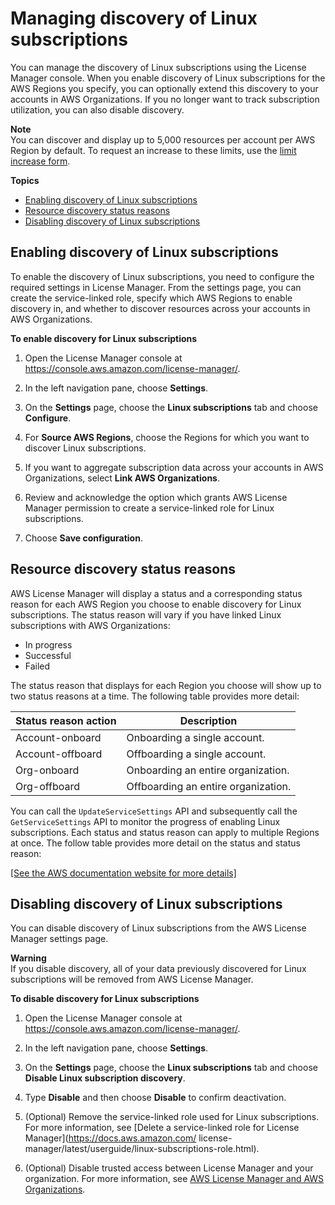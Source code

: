 # Managing discovery of Linux subscriptions<a name="linux-subscriptions-manage-discovery"></a>

You can manage the discovery of Linux subscriptions using the License Manager console\. When you enable discovery of Linux subscriptions for the AWS Regions you specify, you can optionally extend this discovery to your accounts in AWS Organizations\. If you no longer want to track subscription utilization, you can also disable discovery\.

**Note**  
You can discover and display up to 5,000 resources per account per AWS Region by default\. To request an increase to these limits, use the [limit increase form](https://console.aws.amazon.com/support/home#/case/create?issueType=service-limit-increase)\.

**Topics**
+ [Enabling discovery of Linux subscriptions](#linux-subscriptions-enable-discovery)
+ [Resource discovery status reasons](#linux-subscriptions-status-reasons)
+ [Disabling discovery of Linux subscriptions](#linux-subscriptions-disable-discovery)

## Enabling discovery of Linux subscriptions<a name="linux-subscriptions-enable-discovery"></a>

To enable the discovery of Linux subscriptions, you need to configure the required settings in License Manager\. From the settings page, you can create the service\-linked role, specify which AWS Regions to enable discovery in, and whether to discover resources across your accounts in AWS Organizations\.

**To enable discovery for Linux subscriptions**

1. Open the License Manager console at [https://console\.aws\.amazon\.com/license\-manager/](https://console.aws.amazon.com/license-manager/)\.

1. In the left navigation pane, choose **Settings**\.

1. On the **Settings** page, choose the **Linux subscriptions** tab and choose **Configure**\.

1. For **Source AWS Regions**, choose the Regions for which you want to discover Linux subscriptions\.

1. If you want to aggregate subscription data across your accounts in AWS Organizations, select **Link AWS Organizations**\.

1. Review and acknowledge the option which grants AWS License Manager permission to create a service\-linked role for Linux subscriptions\.

1. Choose **Save configuration**\.

## Resource discovery status reasons<a name="linux-subscriptions-status-reasons"></a>

 AWS License Manager will display a status and a corresponding status reason for each AWS Region you choose to enable discovery for Linux subscriptions\. The status reason will vary if you have linked Linux subscriptions with AWS Organizations: 
+ In progress
+ Successful
+ Failed

The status reason that displays for each Region you choose will show up to two status reasons at a time\. The following table provides more detail:


| Status reason action | Description | 
| --- | --- | 
|  Account\-onboard  | Onboarding a single account\. | 
|  Account\-offboard  | Offboarding a single account\. | 
|  Org\-onboard  | Onboarding an entire organization\. | 
|  Org\-offboard  | Offboarding an entire organization\. | 

You can call the `UpdateServiceSettings` API and subsequently call the `GetServiceSettings` API to monitor the progress of enabling Linux subscriptions\. Each status and status reason can apply to multiple Regions at once\. The follow table provides more detail on the status and status reason:

[\[See the AWS documentation website for more details\]](http://docs.aws.amazon.com/license-manager/latest/userguide/linux-subscriptions-manage-discovery.html)

## Disabling discovery of Linux subscriptions<a name="linux-subscriptions-disable-discovery"></a>

You can disable discovery of Linux subscriptions from the AWS License Manager settings page\.

**Warning**  
If you disable discovery, all of your data previously discovered for Linux subscriptions will be removed from AWS License Manager\.

**To disable discovery for Linux subscriptions**

1. Open the License Manager console at [https://console\.aws\.amazon\.com/license\-manager/](https://console.aws.amazon.com/license-manager/)\.

1. In the left navigation pane, choose **Settings**\.

1. On the **Settings** page, choose the **Linux subscriptions** tab and choose **Disable Linux subscription discovery**\.

1. Type **Disable** and then choose **Disable** to confirm deactivation\.

1. \(Optional\) Remove the service\-linked role used for Linux subscriptions\. For more information, see [Delete a service\-linked role for License Manager](https://docs.aws.amazon.com/ license-manager/latest/userguide/linux-subscriptions-role.html)\.

1. \(Optional\) Disable trusted access between License Manager and your organization\. For more information, see [AWS License Manager and AWS Organizations](https://docs.aws.amazon.com/organizations/latest/userguide/services-that-can-integrate-license-manager.html)\.